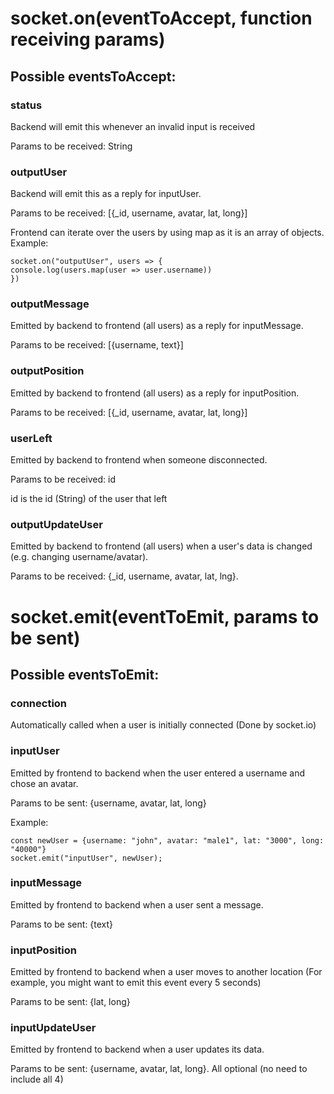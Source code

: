 # socket.on(eventToAccept, function receiving params)

## Possible eventsToAccept:

### status

Backend will emit this whenever an invalid input is received

Params to be received: String

### outputUser

Backend will emit this as a reply for inputUser.

Params to be received: [{_id, username, avatar, lat, long}]

Frontend can iterate over the users by using map as it is an array of objects. Example:

```
socket.on("outputUser", users => {
console.log(users.map(user => user.username))
})
```

### outputMessage

Emitted by backend to frontend (all users) as a reply for inputMessage.

Params to be received: [{username, text}]

### outputPosition

Emitted by backend to frontend (all users) as a reply for inputPosition.

Params to be received: [{_id, username, avatar, lat, long}]

### userLeft

Emitted by backend to frontend when someone disconnected.

Params to be received: id

id is the id (String) of the user that left

### outputUpdateUser

Emitted by backend to frontend (all users) when a user's data is changed (e.g. changing username/avatar).

Params to be received: {\_id, username, avatar, lat, lng}.

# socket.emit(eventToEmit, params to be sent)

## Possible eventsToEmit:

### connection

Automatically called when a user is initially connected (Done by socket.io)

### inputUser

Emitted by frontend to backend when the user entered a username and chose an avatar.

Params to be sent: {username, avatar, lat, long}

Example:

```
const newUser = {username: "john", avatar: "male1", lat: "3000", long: "40000"}
socket.emit("inputUser", newUser);
```

### inputMessage

Emitted by frontend to backend when a user sent a message.

Params to be sent: {text}

### inputPosition

Emitted by frontend to backend when a user moves to another location (For example, you might want to emit this event every 5 seconds)

Params to be sent: {lat, long}

### inputUpdateUser

Emitted by frontend to backend when a user updates its data.

Params to be sent: {username, avatar, lat, long}. All optional (no need to include all 4)
